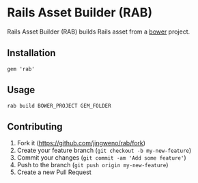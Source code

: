 # Rails Asset Builder (RAB)

Rails Asset Builder (RAB) builds Rails asset from a [bower](http://bower.io/) project.

## Installation

```
gem 'rab'
```

## Usage

```
rab build BOWER_PROJECT GEM_FOLDER
```


## Contributing

1. Fork it (https://github.com/jingweno/rab/fork)
2. Create your feature branch (`git checkout -b my-new-feature`)
3. Commit your changes (`git commit -am 'Add some feature'`)
4. Push to the branch (`git push origin my-new-feature`)
5. Create a new Pull Request

